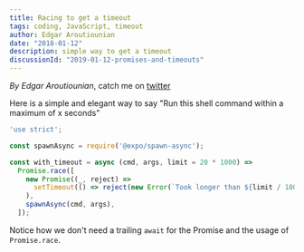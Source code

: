 ```yaml
---
title: Racing to get a timeout
tags: coding, JavaScript, timeout
author: Edgar Aroutiounian
date: "2018-01-12"
description: simple way to get a timeout
discussionId: "2019-01-12-promises-and-timeouts"
---
```


_By Edgar Aroutiounian_,
catch me on <a href='https://twitter.com/@edgararout'>twitter</a>

Here is a simple and elegant way to say "Run this shell command within a
maximum of x seconds"

```javascript
'use strict';

const spawnAsync = require('@expo/spawn-async');

const with_timeout = async (cmd, args, limit = 20 * 1000) =>
  Promise.race([
    new Promise((_, reject) =>
      setTimeout(() => reject(new Error(`Took longer than ${limit / 1000} seconds`)))
    ),
    spawnAsync(cmd, args),
  ]);
```

Notice how we don't need a trailing `await` for the Promise and the
usage of `Promise.race`.

